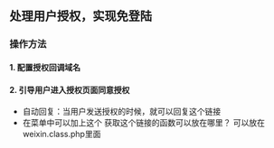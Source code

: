 ## 处理用户授权，实现免登陆

### 操作方法

#### 1. 配置授权回调域名

#### 2. 引导用户进入授权页面同意授权

- 自动回复：当用户发送授权的时候，就可以回复这个链接
- 在菜单中可以加上这个
获取这个链接的函数可以放在哪里？
可以放在 weixin.class.php里面

#### 
